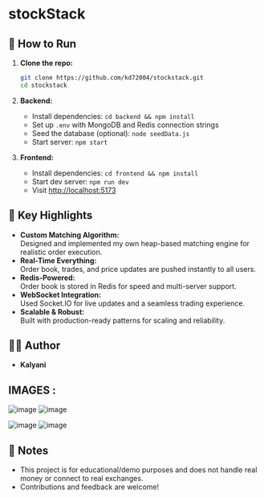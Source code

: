 # stockStack

## 📝 How to Run

1. **Clone the repo:**
   ```bash
   git clone https://github.com/kd72004/stockstack.git
   cd stockstack
   ```

2. **Backend:**
   - Install dependencies: `cd backend && npm install`
   - Set up `.env` with MongoDB and Redis connection strings
   - Seed the database (optional): `node seedData.js`
   - Start server: `npm start`

3. **Frontend:**
   - Install dependencies: `cd frontend && npm install`
   - Start dev server: `npm run dev`
   - Visit [http://localhost:5173](http://localhost:5173)

## 🧩 Key Highlights

- **Custom Matching Algorithm:**  
  Designed and implemented my own heap-based matching engine for realistic order execution.
- **Real-Time Everything:**  
  Order book, trades, and price updates are pushed instantly to all users.
- **Redis-Powered:**  
  Order book is stored in Redis for speed and multi-server support.
- **WebSocket Integration:**  
  Used Socket.IO for live updates and a seamless trading experience.
- **Scalable & Robust:**  
  Built with production-ready patterns for scaling and reliability.

## 🙋‍♂️ Author

- **Kalyani**

## IMAGES : 
![image](https://github.com/user-attachments/assets/c44fdc4c-24ba-4a2c-92a8-ab15329016f2)
![image](https://github.com/user-attachments/assets/9e9b64a7-68da-495b-bd87-2e9f1790ab48)

![image](https://github.com/user-attachments/assets/20418c80-3657-4673-a88f-4fa8d4d38fae)
![image](https://github.com/user-attachments/assets/8afa3eea-63f3-4dc5-92b6-419c1444ca8c)


## 📢 Notes

- This project is for educational/demo purposes and does not handle real money or connect to real exchanges.
- Contributions and feedback are welcome!
